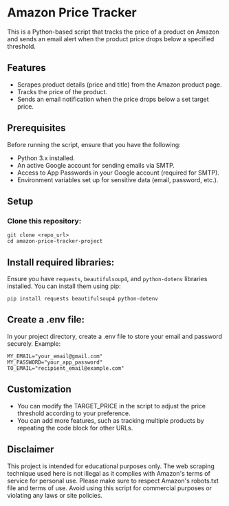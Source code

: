 # Amazon Price Tracker

This is a Python-based script that tracks the price of a product on Amazon and sends an email alert when the product price drops below a specified threshold.

## Features

- Scrapes product details (price and title) from the Amazon product page.
- Tracks the price of the product.
- Sends an email notification when the price drops below a set target price.

## Prerequisites

Before running the script, ensure that you have the following:

- Python 3.x installed.
- An active Google account for sending emails via SMTP.
- Access to App Passwords in your Google account (required for SMTP).
- Environment variables set up for sensitive data (email, password, etc.).

## Setup

### Clone this repository:

    git clone <repo_url>
    cd amazon-price-tracker-project

## Install required libraries:

Ensure you have `requests`, `beautifulsoup4`, and `python-dotenv` libraries installed. You can install them using pip:

    pip install requests beautifulsoup4 python-dotenv

## Create a .env file:

In your project directory, create a .env file to store your email and password securely. Example:

    MY_EMAIL="your_email@gmail.com"
    MY_PASSWORD="your_app_password"
    TO_EMAIL="recipient_email@example.com"

## Customization

- You can modify the TARGET_PRICE in the script to adjust the price threshold according to your preference.
- You can add more features, such as tracking multiple products by repeating the code block for other URLs.

## Disclaimer

This project is intended for educational purposes only. The web scraping technique used here is not illegal as it complies with Amazon's terms of service for personal use. Please make sure to respect Amazon's robots.txt file and terms of use. Avoid using this script for commercial purposes or violating any laws or site policies.

